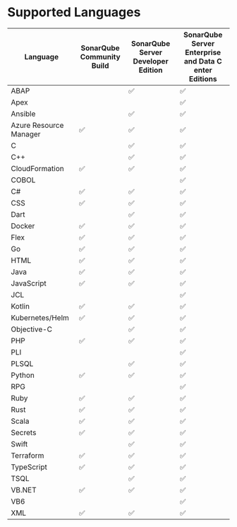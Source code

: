 # Supported Languages

| Language | SonarQube <br/>Community Build | SonarQube <br/>Server Developer Edition | SonarQube Server Enterprise <br/>and Data C enter Editions |
| ---------------------- | ------------------------------ | --------------------------------------- |-----|
|ABAP | | ✅ | ✅ |
| Apex | | | ✅ |
| Ansible | | ✅ | ✅ |
| Azure Resource Manager | ✅ | ✅ | ✅ |
| C | | ✅ | ✅ |
| C++ | | ✅ | ✅ |
| CloudFormation | ✅ | ✅ | ✅ |
| COBOL | | | ✅ |
| C# | ✅ | ✅ | ✅ |
| CSS | ✅ | ✅ | ✅ |
| Dart | | ✅ | ✅ |
| Docker | ✅ | ✅ | ✅ |
| Flex | ✅ | ✅ | ✅ |
| Go | ✅ | ✅ | ✅ |
| HTML | ✅ | ✅ | ✅ |
| Java | ✅ | ✅ | ✅ |
| JavaScript | ✅ | ✅ | ✅ |
| JCL | | | ✅ |
| Kotlin | ✅ | ✅ | ✅ |
| Kubernetes/Helm | ✅ | ✅ | ✅ |
| Objective-C | | ✅ | ✅ |
| PHP | ✅ | ✅ | ✅ | |
| PLI | | | ✅ |
| PLSQL | | ✅ | ✅ |
| Python | ✅ | ✅ | ✅ |
| RPG | | | ✅ |
| Ruby | ✅ | ✅ | ✅ |
| Rust | ✅ | ✅ | ✅ |
| Scala | ✅ | ✅ | ✅ |
| Secrets | ✅ | ✅ | ✅ |
| Swift | | ✅ | ✅ |
| Terraform | ✅ | ✅ | ✅ |
| TypeScript | ✅ | ✅ | ✅ |
| TSQL | | ✅ | ✅ |
| VB.NET | ✅ | ✅ | ✅ |
| VB6 | | | ✅ |
| XML | ✅ | ✅ | ✅ |
